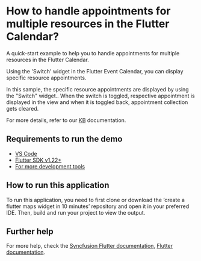 # How to handle appointments for multiple resources in the Flutter Calendar?

A quick-start example to help you to handle appointments for multiple resources in the Flutter Calendar.

Using the 'Switch' widget in the Flutter Event Calendar, you can display specific resource appointments.

In this sample, the specific resource appointments are displayed by using the "Switch" widget.. When the switch is toggled, respective appointment is displayed in the view and when it is toggled back, appointment collection gets cleared.

For more details, refer to our [KB](https://www.syncfusion.com/kb/11812/how-to-handle-appointments-for-multiple-resources-in-the-flutter-calendar) documentation.

## Requirements to run the demo
* [VS Code](https://code.visualstudio.com/download)
* [Flutter SDK v1.22+](https://flutter.dev/docs/development/tools/sdk/overview)
* [For more development tools](https://flutter.dev/docs/development/tools/devtools/overview)

## How to run this application
To run this application, you need to first clone or download the ‘create a flutter maps widget in 10 minutes’ repository and open it in your preferred IDE. Then, build and run your project to view the output.

## Further help
For more help, check the [Syncfusion Flutter documentation](https://help.syncfusion.com/flutter/introduction/overview),
 [Flutter documentation](https://flutter.dev/docs/get-started/install).